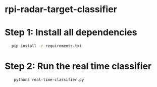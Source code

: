 # rpi-radar-target-classifier


# Step 1: Install all dependencies
```bash
   pip install -r requirements.txt
```

# Step 2: Run the real time classifier
```bash
    python3 real-time-classifier.py
```

